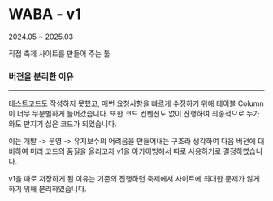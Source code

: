 # WABA - v1 
2024.05 ~ 2025.03

직접 축제 사이트를 만들어 주는 툴

### 버전을 분리한 이유
---

테스트코드도 작성하지 못했고, 매번 요청사항을 빠르게 수정하기 위해 테이블 Column이 너무 무분별하게
늘어갔습니다. 또한 코드 컨벤션도 없이 진행하여 최종적으로 누가 와도 만지기 싫은 코드가 되었습니다.

이는 개발 -> 운영 -> 유지보수의 어려움을 만들어내는 구조라 생각하여 다음 버전에 대비하여
미리 코드의 품질을 올리고자 v1을 아카이빙해서 따로 사용하기로 결정하였습니다.

v1을 따로 저장하게 된 이유는 기존의 진행하던 축제에서 사이트에 최대한 문제가 않게 하기 위해 분리하였습니다.



